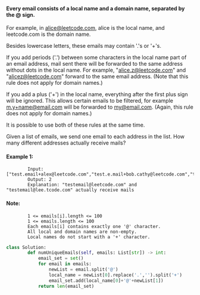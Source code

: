#### Every email consists of a local name and a domain name, separated by the @ sign.


For example, in alice@leetcode.com, alice is the local name, and leetcode.com is the domain name.

Besides lowercase letters, these emails may contain '.'s or '+'s.

If you add periods ('.') between some characters in the local name part of an email address, mail sent there will be forwarded to the same address without dots in the local name.  For example, "alice.z@leetcode.com" and "alicez@leetcode.com" forward to the same email address.  (Note that this rule does not apply for domain names.)

If you add a plus ('+') in the local name, everything after the first plus sign will be ignored. This allows certain emails to be filtered, for example m.y+name@email.com will be forwarded to my@email.com.  (Again, this rule does not apply for domain names.)

It is possible to use both of these rules at the same time.

Given a list of emails, we send one email to each address in the list.  How many different addresses actually receive mails? 

 

#### Example 1:

            Input: ["test.email+alex@leetcode.com","test.e.mail+bob.cathy@leetcode.com","testemail+david@lee.tcode.com"]
            Output: 2
            Explanation: "testemail@leetcode.com" and "testemail@lee.tcode.com" actually receive mails


#### Note:

            1 <= emails[i].length <= 100
            1 <= emails.length <= 100
            Each emails[i] contains exactly one '@' character.
            All local and domain names are non-empty.
            Local names do not start with a '+' character.




```python
class Solution:
		def numUniqueEmails(self, emails: List[str]) -> int:
			email_set = set()
			for email in emails:
				newList = email.split('@')
				local_name = newList[0].replace('.','').split('+')
				email_set.add(local_name[0]+'@'+newList[1])
			return len(email_set)
